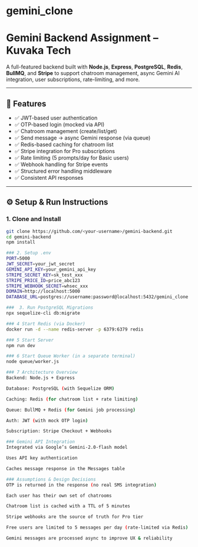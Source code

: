 # gemini_clone
# Gemini Backend Assignment – Kuvaka Tech

A full-featured backend built with **Node.js**, **Express**, **PostgreSQL**, **Redis**, **BullMQ**, and **Stripe** to support chatroom management, async Gemini AI integration, user subscriptions, rate-limiting, and more.

---

## 🚀 Features

- ✅ JWT-based user authentication
- ✅ OTP-based login (mocked via API)
- ✅ Chatroom management (create/list/get)
- ✅ Send message → async Gemini response (via queue)
- ✅ Redis-based caching for chatroom list
- ✅ Stripe integration for Pro subscriptions
- ✅ Rate limiting (5 prompts/day for Basic users)
- ✅ Webhook handling for Stripe events
- ✅ Structured error handling middleware
- ✅ Consistent API responses

---

## ⚙️ Setup & Run Instructions

### 1. Clone and Install

```bash
git clone https://github.com/<your-username>/gemini-backend.git
cd gemini-backend
npm install

### 2. Setup .env 
PORT=5000
JWT_SECRET=your_jwt_secret
GEMINI_API_KEY=your_gemini_api_key
STRIPE_SECRET_KEY=sk_test_xxx
STRIPE_PRICE_ID=price_abc123
STRIPE_WEBHOOK_SECRET=whsec_xxx
DOMAIN=http://localhost:5000
DATABASE_URL=postgres://username:password@localhost:5432/gemini_clone

###  3. Run PostgreSQL Migrations
npx sequelize-cli db:migrate

### 4 Start Redis (via Docker)
docker run -d --name redis-server -p 6379:6379 redis

### 5 Start Server
npm run dev

### 6 Start Queue Worker (in a separate terminal)
node queue/worker.js

### 7 Architecture Overview
Backend: Node.js + Express

Database: PostgreSQL (with Sequelize ORM)

Caching: Redis (for chatroom list + rate limiting)

Queue: BullMQ + Redis (for Gemini job processing)

Auth: JWT (with mock OTP login)

Subscription: Stripe Checkout + Webhooks

### Gemini API Integration
Integrated via Google’s Gemini-2.0-flash model 

Uses API key authentication

Caches message response in the Messages table

### Assumptions & Design Decisions
OTP is returned in the response (no real SMS integration)

Each user has their own set of chatrooms

Chatroom list is cached with a TTL of 5 minutes

Stripe webhooks are the source of truth for Pro tier

Free users are limited to 5 messages per day (rate-limited via Redis)

Gemini messages are processed async to improve UX & reliability


